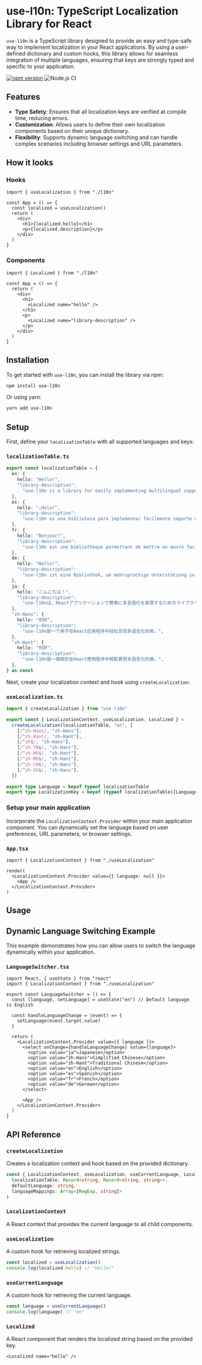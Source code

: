 # use-l10n: TypeScript Localization Library for React

`use-l10n` is a TypeScript library designed to provide an easy and type-safe way to implement localization in your React applications. By using a user-defined dictionary and custom hooks, this library allows for seamless integration of multiple languages, ensuring that keys are strongly typed and specific to your application.

[![npm version](https://badge.fury.io/js/use-l10n.svg)](https://badge.fury.io/js/use-l10n)
![Node.js CI](https://github.com/ryohey/use-l10n/workflows/Node.js%20CI/badge.svg)

## Features

- **Type Safety**: Ensures that all localization keys are verified at compile time, reducing errors.
- **Customization**: Allows users to define their own localization components based on their unique dictionary.
- **Flexibility**: Supports dynamic language switching and can handle complex scenarios including browser settings and URL parameters.

## How it looks

### Hooks

```tsx
import { useLocalization } from "./l10n"

const App = () => {
  const localized = useLocalization()
  return (
    <div>
      <h1>{localized.hello}</h1>
      <p>{localized.description}</p>
    </div>
  )
}
```

### Components

```tsx
import { Localized } from "./l10n"

const App = () => {
  return (
    <div>
      <h1>
        <Localized name="hello" />
      </h1>
      <p>
        <Localized name="library-description" />
      </p>
    </div>
  )
}
```

## Installation

To get started with `use-l10n`, you can install the library via npm:

```bash
npm install use-l10n
```

Or using yarn:

```bash
yarn add use-l10n
```

## Setup

First, define your `localizationTable` with all supported languages and keys:

### `localizationTable.ts`

```typescript
export const localizationTable = {
  en: {
    hello: "Hello!",
    "library-description":
      "use-l10n is a library for easily implementing multilingual support in React applications.",
  },
  es: {
    hello: "¡Hola!",
    "library-description":
      "use-l10n es una biblioteca para implementar fácilmente soporte multilingüe en aplicaciones React.",
  },
  fr: {
    hello: "Bonjour!",
    "library-description":
      "use-l10n est une bibliothèque permettant de mettre en œuvre facilement le multilinguisme dans les applications React.",
  },
  de: {
    hello: "Hallo!",
    "library-description":
      "use-l10n ist eine Bibliothek, um mehrsprachige Unterstützung in React-Anwendungen einfach zu implementieren.",
  },
  ja: {
    hello: "こんにちは！",
    "library-description":
      "use-l10nは、Reactアプリケーションで簡単に多言語化を実現するためのライブラリです。",
  },
  "zh-Hans": {
    hello: "你好",
    "library-description":
      "use-l10n是一个用于在React应用程序中轻松实现多语言化的库。",
  },
  "zh-Hant": {
    hello: "你好",
    "library-description":
      "use-l10n是一個用於在React應用程序中輕鬆實現多語言化的庫。",
  },
} as const
```

Next, create your localization context and hook using `createLocalization`:

### `useLocalization.ts`

```typescript
import { createLocalization } from "use-l10n"

export const { LocalizationContext, useLocalization, Localized } =
  createLocalization(localizationTable, "en", [
    [/^zh-Hans/, "zh-Hans"],
    [/^zh-Hant/, "zh-Hant"],
    [/^zh$/, "zh-Hans"],
    [/^zh-TW$/, "zh-Hant"],
    [/^zh-HK$/, "zh-Hant"],
    [/^zh-MO$/, "zh-Hant"],
    [/^zh-CN$/, "zh-Hans"],
    [/^zh-SG$/, "zh-Hans"],
  ])

export type Language = keyof typeof localizationTable
export type LocalizationKey = keyof (typeof localizationTable)[Language]
```

### Setup your main application

Incorporate the `LocalizationContext.Provider` within your main application component. You can dynamically set the language based on user preferences, URL parameters, or browser settings.

### `App.tsx`

```tsx
import { LocalizationContext } from "./useLocalization"

render(
  <LocalizationContext.Provider value={{ language: null }}>
    <App />
  </LocalizationContext.Provider>
)
```

## Usage

## Dynamic Language Switching Example

This example demonstrates how you can allow users to switch the language dynamically within your application.

### `LanguageSwitcher.tsx`

```tsx
import React, { useState } from "react"
import { LocalizationContext } from "./useLocalization"

export const LanguageSwitcher = () => {
  const [language, setLanguage] = useState("en") // Default language is English

  const handleLanguageChange = (event) => {
    setLanguage(event.target.value)
  }

  return (
    <LocalizationContext.Provider value={{ language }}>
      <select onChange={handleLanguageChange} value={language}>
        <option value="ja">Japanese</option>
        <option value="zh-Hans">Simplified Chinese</option>
        <option value="zh-Hant">Traditional Chinese</option>
        <option value="en">English</option>
        <option value="es">Spanish</option>
        <option value="fr">French</option>
        <option value="de">German</option>
      </select>

      <App />
    </LocalizationContext.Provider>
  )
}
```

## API Reference

### `createLocalization`

Creates a localization context and hook based on the provided dictionary.

```typescript
const { LocalizationContext, useLocalization, useCurrentLanguage, Localized } = createLocalization(
  localizationTable: Record<string, Record<string, string>>,
  defaultLanguage: string,
  languageMappings: Array<[RegExp, string]>
)
```

### `LocalizationContext`

A React context that provides the current language to all child components.

### `useLocalization`

A custom hook for retrieving localized strings.

```typescript
const localized = useLocalization()
console.log(localized.hello) // "Hello!"
```

### `useCurrentLanguage`

A custom hook for retrieving the current language.

```typescript
const language = useCurrentLanguage()
console.log(language) // "en"
```

### `Localized`

A React component that renders the localized string based on the provided key.

```tsx
<Localized name="hello" />
```
